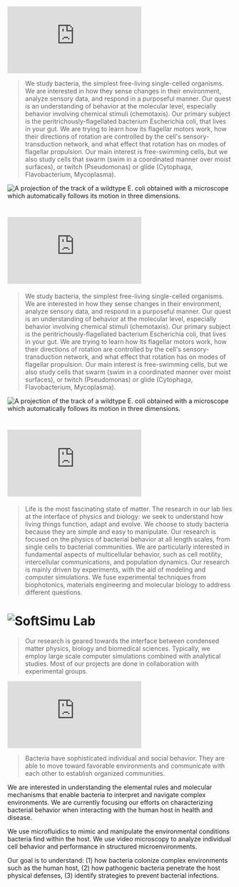 ![Howard C.Berg Lab](http://www.rowland.harvard.edu/labs/bacteria/index.php)
> We study bacteria, the simplest free-living single-celled organisms. 
We are interested in how they sense changes in their environment, analyze sensory data, and respond in a purposeful manner. 
Our quest is an understanding of behavior at the molecular level, especially behavior involving chemical stimuli (chemotaxis). 
Our primary subject is the peritrichously-flagellated bacterium Escherichia coli, that lives in your gut. 
We are trying to learn how its flagellar motors work, how their directions of rotation are controlled by the cell's sensory-transduction network, 
and what effect that rotation has on modes of flagellar propulsion.
Our main interest is free-swimming cells, 
but we also study cells that swarm (swim in a coordinated manner over moist surfaces), or twitch (Pseudomonas) or glide (Cytophaga, Flavobacterium, Mycoplasma). 

![A projection of the track of a wildtype E. coli obtained with a microscope which automatically follows its motion in three dimensions.](http://www.rowland.harvard.edu/labs/bacteria/images/Ecolitrack.jpg)

# ![Howard C.Berg Lab](http://www.rowland.harvard.edu/labs/bacteria/index.php)
> We study bacteria, the simplest free-living single-celled organisms. We are interested in how they sense changes in their environment, analyze sensory data, and respond in a purposeful manner. Our quest is an understanding of behavior at the molecular level, especially behavior involving chemical stimuli (chemotaxis). Our primary subject is the peritrichously-flagellated bacterium Escherichia coli, that lives in your gut. We are trying to learn how its flagellar motors work, how their directions of rotation are controlled by the cell's sensory-transduction network, and what effect that rotation has on modes of flagellar propulsion. Our main interest is free-swimming cells, but we also study cells that swarm (swim in a coordinated manner over moist surfaces), or twitch (Pseudomonas) or glide (Cytophaga, Flavobacterium, Mycoplasma). 

![A projection of the track of a wildtype E. coli obtained with a microscope which automatically follows its motion in three dimensions.](http://www.rowland.harvard.edu/labs/bacteria/images/Ecolitrack.jpg)

# ![Yilin Wu](http://www.phy.cuhk.edu.hk/ylwu/index.html)
>Life is the most fascinating state of matter. The research in our lab lies at the interface of physics and biology: we seek to understand how living things function, adapt and evolve. We choose to study bacteria because they are simple and easy to manipulate. Our research is focused on the physics of bacterial behavior at all length scales, from single cells to bacterial communities. We are particularly interested in fundamental aspects of multicellular behavior, such as cell motility, intercellular communications, and population dynamics. Our research is mainly driven by experiments, with the aid of modeling and computer simulations. We fuse experimental techniques from biophotonics, materials engineering and molecular biology to address different questions.
# ![SoftSimu Lab](http://www.softsimu.net/)
> Our research is geared towards the interface between condensed matter physics, biology and biomedical sciences. Typically, we employ large scale computer simulations combined with analytical studies. Most of our projects are done in collaboration with experimental groups.

![ Dufour Lab](http://dufour.mmg.msu.edu/index.html)
> Bacteria have sophisticated individual and social behavior. They are able to move toward favorable environments and communicate with each other to establish organized communities.

We are interested in understanding the elemental rules and molecular mechanisms that enable bacteria to interpret and navigate complex environments. We are currently focusing our efforts on characterizing bacterial behavior when interacting with the human host in health and disease.

We use microfluidics to mimic and manipulate the environmental conditions bacteria find within the host. We use video microscopy to analyze individual cell behavior and performance in structured microenvironments.

Our goal is to understand:
(1) how bacteria colonize complex environments such as the human host,
(2) how pathogenic bacteria penetrate the host physical defenses,
(3) identify strategies to prevent bacterial infections.
